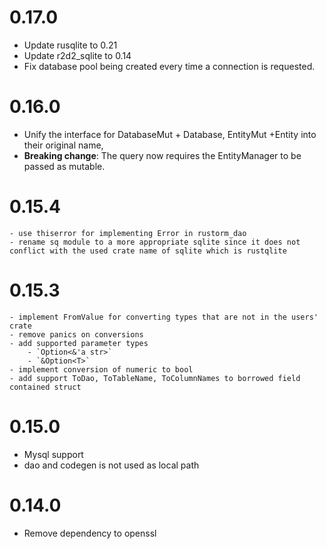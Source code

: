 # 0.17.0
- Update rusqlite to 0.21
- Update r2d2_sqlite to 0.14
- Fix database pool being created every time a connection is requested.

# 0.16.0
 - Unify the interface for DatabaseMut + Database, EntityMut +Entity into their original name,
 - **Breaking change**: The query now requires the EntityManager to be passed as mutable.

# 0.15.4
    - use thiserror for implementing Error in rustorm_dao
    - rename sq module to a more appropriate sqlite since it does not conflict with the used crate name of sqlite which is rustqlite
# 0.15.3
    - implement FromValue for converting types that are not in the users' crate
    - remove panics on conversions
    - add supported parameter types
        - `Option<&'a str>`
        - `&Option<T>`
    - implement conversion of numeric to bool
    - add support ToDao, ToTableName, ToColumnNames to borrowed field contained struct

# 0.15.0
 - Mysql support
 - dao and codegen is not used as local path


# 0.14.0
 - Remove dependency to openssl
